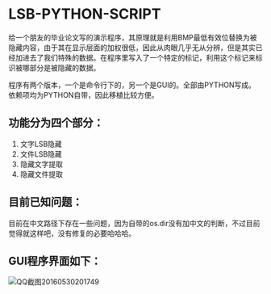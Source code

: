 # LSB-PYTHON-SCRIPT

给一个朋友的毕业论文写的演示程序，其原理就是利用BMP最低有效位替换为被隐藏内容，由于其在显示层面的加权很低，因此从肉眼几乎无从分辨，但是其实已经加进去了我们特殊的数据。在程序里写入了一个特定的标记，利用这个标记来标识被哪部分是被隐藏的数据。

程序有两个版本，一个是命令行下的，另一个是GUI的。全部由PYTHON写成。依赖项均为PYTHON自带，因此移植比较方便。

## 功能分为四个部分：

1. 文字LSB隐藏
2. 文件LSB隐藏
3. 隐藏文字提取
4. 隐藏文件提取     


## 目前已知问题：

目前在中文路径下存在一些问题，因为自带的os.dir没有加中文的判断，不过目前觉得就这样吧，没有修复的必要哈哈哈。

## GUI程序界面如下：

 ![QQ截图20160530201749](C:\Users\Kerwin\Desktop\QQ截图20160530201749.png)

 